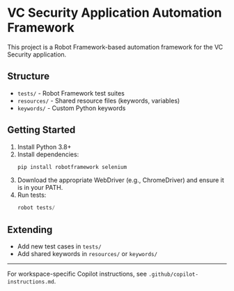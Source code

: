 # VC Security Application Automation Framework

This project is a Robot Framework-based automation framework for the VC Security application.

## Structure
- `tests/` - Robot Framework test suites
- `resources/` - Shared resource files (keywords, variables)
- `keywords/` - Custom Python keywords

## Getting Started
1. Install Python 3.8+
2. Install dependencies:
   ```powershell
   pip install robotframework selenium
   ```
3. Download the appropriate WebDriver (e.g., ChromeDriver) and ensure it is in your PATH.
4. Run tests:
   ```powershell
   robot tests/
   ```

## Extending
- Add new test cases in `tests/`
- Add shared keywords in `resources/` or `keywords/`

---

For workspace-specific Copilot instructions, see `.github/copilot-instructions.md`.
